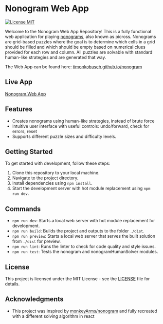# Nonogram Web App

[![License MIT](https://img.shields.io/badge/licence-MIT-3498db.svg?style=popout-square)](https://choosealicense.com/licenses/mit/)

Welcome to the Nonogram Web App Repository! This is a fully functional web application for playing [nonograms](https://en.wikipedia.org/wiki/Nonogram), also known as picross. Nonograms are grid-based puzzles where the goal is to determine which cells in a grid should be filled and which should be empty based on numerical clues provided for each row and column. All puzzles are solvable with standard human-like strategies and are generated that way.

The Web App can be found here:
[timonkobusch.github.io/nonogram](https://timonkobusch.github.io/nonogram)

## Live App

[Nonogram Web App](https://timonkobusch.github.io/nonogram)

## Features

-   Creates nonograms using human-like strategies, instead of brute force
-   Intuitive user interface with useful controls: undo/forward, check for errors, reset
-   Supports different puzzle sizes and difficulty levels.

## Getting Started

To get started with development, follow these steps:

1. Clone this repository to your local machine.
2. Navigate to the project directory.
3. Install dependencies using `npm install`.
4. Start the development server with hot module replacement using `npm run dev`.

## Commands

-   `npm run dev`: Starts a local web server with hot module replacement for development.
-   `npm run build`: Builds the project and outputs to the folder `./dist`.
-   `npm run preview`: Starts a local web server that serves the built solution from `./dist` for preview.
-   `npm run lint`: Runs the linter to check for code quality and style issues.
-   `npm run test`: Tests the nonogram and nonogramHumanSolver modules.

## License

This project is licensed under the MIT License - see the [LICENSE](LICENSE) file for details.

## Acknowledgments

-   This project was inspired by [monkeyArms/nonogram](https://github.com/monkeyArms/nonogram) and fully recreated with a different solving algorithm in react
